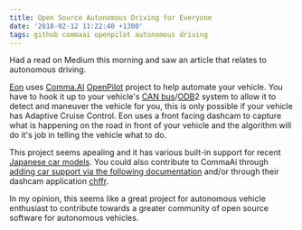 ```yaml
---
title: Open Source Autonomous Driving for Everyone
date: '2018-02-12 11:22:40 +1300'
tags: github commaai openpilot autonomous driving
---
```


Had a read on Medium this morning and saw an article that relates to autonomous driving.

[Eon](https://medium.com/@comma_ai/announcing-the-eon-dashcam-devkit-166116eea497) uses [Comma.AI](https://comma.ai/) [OpenPilot](https://github.com/commaai/openpilot) project to help automate your vehicle. You have to hook it up to your vehicle's [CAN bus](https://en.wikipedia.org/wiki/CAN_bus)/[ODB](https://en.wikipedia.org/wiki/On-board_diagnostics)2 system to allow it to detect and maneuver the vehicle for you, this is only possible if your vehicle has Adaptive Cruise Control. Eon uses a front facing dashcam to capture what is happening on the road in front of your vehicle and the algorithm will do it's job in telling the vehicle what to do.

This project seems apealing and it has various built-in support for recent [Japanese car models](https://github.com/commaai/openpilot#supported-cars). You could also contribute to CommaAi through [adding car support via the following documentation](https://medium.com/@comma_ai/openpilot-port-guide-for-toyota-models-e5467f4b5fe6) and/or through their dashcam application [chffr](http://chffr.comma.ai/).

In my opinion, this seems like a great project for autonomous vehicle enthusiast to contribute towards a greater community of open source software for autonomous vehicles.
